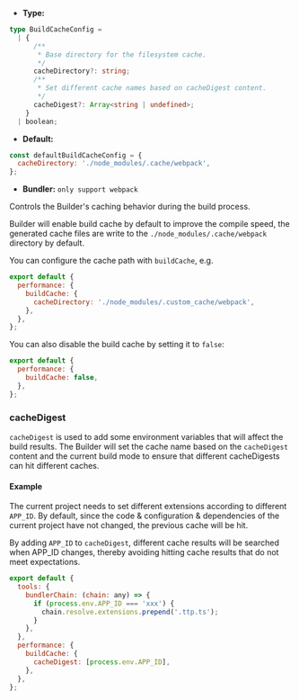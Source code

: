 - **Type:**

```ts
type BuildCacheConfig =
  | {
      /**
       * Base directory for the filesystem cache.
       */
      cacheDirectory?: string;
      /**
       * Set different cache names based on cacheDigest content.
       */
      cacheDigest?: Array<string | undefined>;
    }
  | boolean;
```

- **Default:**

```js
const defaultBuildCacheConfig = {
  cacheDirectory: './node_modules/.cache/webpack',
};
```

- **Bundler:** `only support webpack`

Controls the Builder's caching behavior during the build process.

Builder will enable build cache by default to improve the compile speed, the generated cache files are write to the `./node_modules/.cache/webpack` directory by default.

You can configure the cache path with `buildCache`, e.g.

```js
export default {
  performance: {
    buildCache: {
      cacheDirectory: './node_modules/.custom_cache/webpack',
    },
  },
};
```

You can also disable the build cache by setting it to `false`:

```js
export default {
  performance: {
    buildCache: false,
  },
};
```

### cacheDigest

`cacheDigest` is used to add some environment variables that will affect the build results. The Builder will set the cache name based on the `cacheDigest` content and the current build mode to ensure that different cacheDigests can hit different caches.

#### Example

The current project needs to set different extensions according to different `APP_ID`. By default, since the code & configuration & dependencies of the current project have not changed, the previous cache will be hit.

By adding `APP_ID` to `cacheDigest`, different cache results will be searched when APP_ID changes, thereby avoiding hitting cache results that do not meet expectations.

```js
export default {
  tools: {
    bundlerChain: (chain: any) => {
      if (process.env.APP_ID === 'xxx') {
        chain.resolve.extensions.prepend('.ttp.ts');
      }
    },
  },
  performance: {
    buildCache: {
      cacheDigest: [process.env.APP_ID],
    },
  },
};
```

